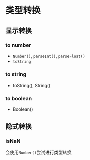 # 类型转换

## 显示转换

### to number

- `Number()`, `parseInt()`, `parseFloat()`
- `toString`

### to string

- toString(), String()

### to boolean

- Boolean()

## 隐式转换

### isNaN

会使用`Number()`尝试进行类型转换


